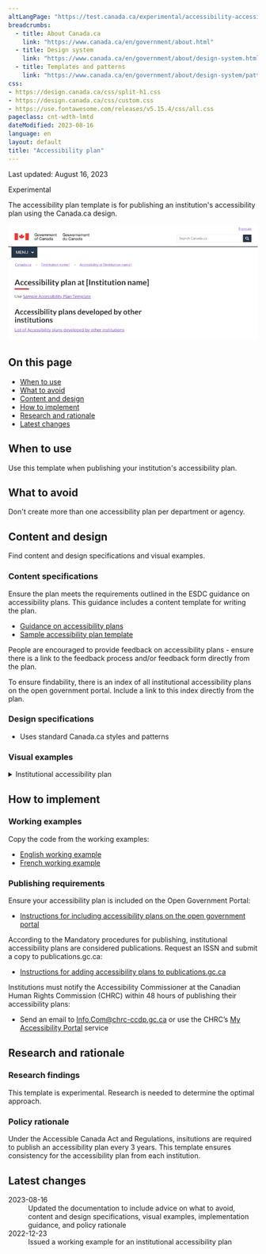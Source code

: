 ```yaml
---
altLangPage: "https://test.canada.ca/experimental/accessibility-accessibilite/plans-ministeriels.html"
breadcrumbs:
  - title: About Canada.ca
    link: "https://www.canada.ca/en/government/about.html"
  - title: Design system
    link: "https://www.canada.ca/en/government/about/design-system.html"
  - title: Templates and patterns
    link: "https://www.canada.ca/en/government/about/design-system/pattern-library.html"
css:
- https://design.canada.ca/css/split-h1.css
- https://design.canada.ca/css/custom.css
- https://use.fontawesome.com/releases/v5.15.4/css/all.css
pageclass: cnt-wdth-lmtd
dateModified: 2023-08-16
language: en
layout: default
title: "Accessibility plan"
---
```


<p class="small">Last updated: August 16, 2023</p>

<p><span class="label label-warning">Experimental</span></p>

The accessibility plan template is for publishing an institution's accessibility plan using the Canada.ca design. 

<img src="./images/accessibility-plan-en.png" class="pattern-demo img-responsive" alt="Screen capture of the template for an institution's accessibility plan"> 


## On this page

*   [When to use](#when-to-use)
*   [What to avoid](#what-to-avoid)
*   [Content and design](#content-and-design)
*   [How to implement](#how)
*   [Research and rationale](#research)
*   [Latest changes](#latest)



## When to use

Use this template when publishing your institution's accessibility plan.



## What to avoid

Don't create more than one accessibility plan per department or agency.



## Content and design

Find content and design specifications and visual examples.


### Content specifications

Ensure the plan meets the requirements outlined in the ESDC guidance on accessibility plans. This guidance includes a content template for writing the plan.

*  [Guidance on accessibility plans](https://www.canada.ca/en/employment-social-development/programs/accessible-canada-regulations-guidance/accessibility-plans.html)
*  [Sample accessibility plan template](https://www.canada.ca/en/employment-social-development/programs/accessible-canada-regulations-guidance/accessibility-plans/template.html)

People are encouraged to provide feedback on accessibility plans - ensure there is a link to the feedback process and/or feedback form directly from the plan.

To ensure findability, there is an index of all institutional accessibility plans on the open government portal. Include a link to this index directly from the plan. 


### Design specifications

* Uses standard Canada.ca styles and patterns


### Visual examples

<div class="row">
   <div class="col-md-8">
      <details>
         <summary class="bg-info">Institutional accessibility plan</summary>
         <figure>
            <img src="./images/accessibility-plan-en.png">
            <figcaption>
               <details>
                  <summary>Detailed description</summary>
                  <p>Screenshot of a template for an institutional accessibility plan. Under the title 'Accessibility plan at [Instiution name], you can find a link to the sample accessibility plan template, followed by a heading 'Accessibility plans developed by other institutions', then a link to the list of accessibility plans developed by other institutions.</p>
               </details>
            </figcaption>
         </figure>
      </details>
   </div>
</div>


## How to implement


### Working examples

Copy the code from the working examples:

* [English working example](plan-example.html) 
* [French working example](#)


### Publishing requirements

Ensure your accessibility plan is included on the Open Government Portal: 

*  [Instructions for including accessibility plans on the open government portal](#)

According to the Mandatory procedures for publishing, institutional accessibility plans are considered publications. Request an ISSN and submit a copy to publications.gc.ca:

* [Instructions for adding accessibility plans to publications.gc.ca](#)

Institutions must notify the Accessibility Commissioner at the Canadian Human Rights Commission (CHRC) within 48 hours of publishing their accessibility plans: 

*  Send an email to Info.Com@chrc-ccdp.gc.ca or use the CHRC’s [My Accessibility Portal](https://www.accessibilitychrc.ca/en/notify-accessibility-commissioner) service



## Research and rationale


### Research findings

This template is experimental. Research is needed to determine the optimal approach.


### Policy rationale

Under the Accessible Canada Act and Regulations, insitutions are required to publish an accessibility plan every 3 years. This template ensures consistency for the accessibility plan from each institution. 



## Latest changes

<dl>
   <dt>
      <time>2023-08-16</time>
   </dt>
   <dd>Updated the documentation to include advice on what to avoid, content and design specifications, visual examples, implementation guidance, and policy rationale</dd>
   <dt>
      <time>2022-12-23</time>
   </dt>
   <dd>Issued a working example for an institutional accessibility plan</dd>
</dl>
